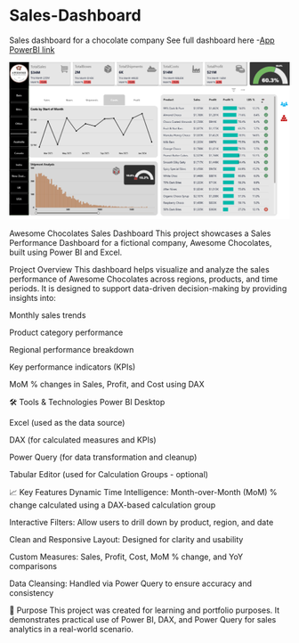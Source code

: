 # Sales-Dashboard
Sales dashboard for a chocolate company
See full dashboard here -[App PowerBI link](https://app.powerbi.com/view?r=eyJrIjoiNWJiNDQ4YTQtNWIxNi00NmE5LTk1MWEtNmNkZGUyM2U4ZmEwIiwidCI6IjUzNTA4ZDUyLWQxYjAtNDliMC1iNGJhLTM1MzNjMTI0OWEwMSJ9)


![Portfolio-Dashboard](Sales-DB-screenshot.png)

Awesome Chocolates Sales Dashboard
This project showcases a Sales Performance Dashboard for a fictional company, Awesome Chocolates, built using Power BI and Excel.

Project Overview
This dashboard helps visualize and analyze the sales performance of Awesome Chocolates across regions, products, and time periods. It is designed to support data-driven decision-making by providing insights into:

Monthly sales trends

Product category performance

Regional performance breakdown

Key performance indicators (KPIs)

MoM % changes in Sales, Profit, and Cost using DAX

🛠 Tools & Technologies
Power BI Desktop

Excel (used as the data source)

DAX (for calculated measures and KPIs)

Power Query (for data transformation and cleanup)

Tabular Editor (used for Calculation Groups - optional)

📈 Key Features
Dynamic Time Intelligence: Month-over-Month (MoM) % change calculated using a DAX-based calculation group

Interactive Filters: Allow users to drill down by product, region, and date

Clean and Responsive Layout: Designed for clarity and usability

Custom Measures: Sales, Profit, Cost, MoM % change, and YoY comparisons

Data Cleansing: Handled via Power Query to ensure accuracy and consistency

🎯 Purpose
This project was created for learning and portfolio purposes. It demonstrates practical use of Power BI, DAX, and Power Query for sales analytics in a real-world scenario.
